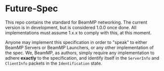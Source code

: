 # Future-Spec

This repo contains the standard for BeamMP networking. The current version is in development, but is considered 1.0.0 once done. All implementations must assume 1.x.x to comply with this, at this moment.

Anyone may implement this specification in order to "speak" to either BeamMP Servers or BeamMP Launchers, or any other implementation of the spec. We, BeamMP, as authors, simply require any implementation to adhere **exactly** to the specification, and identify itself in the `ServerInfo` and `ClientInfo` packets in the `Identification` state.

